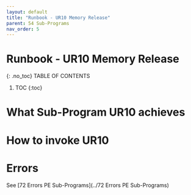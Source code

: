 ```yaml
---
layout: default
title: "Runbook - UR10 Memory Release"
parent: 54 Sub-Programs
nav_order: 5
---
```


# Runbook - UR10 Memory Release
{: .no_toc}
TABLE OF CONTENTS 
1. TOC
{:toc}  

# What Sub-Program UR10 achieves

# How to invoke UR10

# Errors
See [72 Errors PE Sub-Programs](../72 Errors PE Sub-Programs)
